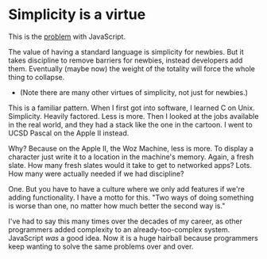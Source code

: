 # Simplicity is a virtue
This is the <a href="https://twitter.com/_marcba/status/1268092311587651584">problem</a> with JavaScript. 

The value of having a standard language is simplicity for newbies. But it takes discipline to remove barriers for newbies, instead developers add them. Eventually (maybe now) the weight of the totality will force the whole thing to collapse. 
* (Note there are many other virtues of simplicity, not just for newbies.)

This is a familiar pattern. When I first got into software, I learned C on Unix. Simplicity. Heavily factored. Less is more. Then I looked at the jobs available in the real world, and they had a stack like the one in the cartoon. I went to UCSD Pascal on the Apple II instead.

Why? Because on the Apple II, the Woz Machine, less is more. To display a character just write it to a location in the machine's memory. Again, a fresh slate.   How many fresh slates would it take to get to networked apps? Lots. How many were actually needed if we had discipline?

One. But you have to have a culture where we only add features if we're adding functionality. I have a motto for this.  "Two ways of doing something is worse than one, no matter how much better the second way is."

I've had to say this many times over the decades of my career, as other programmers added complexity to an already-too-complex system.  JavaScript *was* a good idea. Now it is a huge hairball because programmers keep wanting to solve the same problems over and over.

